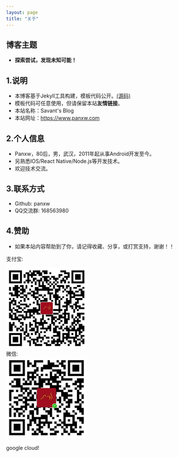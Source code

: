 ```yaml
---
layout: page
title: "关于"
---
```

## 博客主题
- **探索尝试，发现未知可能！**  


## 1.说明
- 本博客基于Jekyll工具构建，模板代码公开。[(源码)](https://github.com/panxw/panxw.github.com)  
- 模板代码可任意使用，但请保留本站**友情链接**。  
- 本站名称：Savant's Blog  
- 本站网址：https://www.panxw.com  


## 2.个人信息
- Panxw，80后，男，武汉，2011年起从事Android开发至今。
- 另熟悉IOS/React Native/Node.js等开发技术。  
- 欢迎技术交流。  


## 3.联系方式
- Github: panxw  
- QQ交流群: 168563980  


## 4.赞助
- 如果本站内容帮助到了你，请记得收藏、分享，或打赏支持，谢谢！！  

支付宝:  
<div style="width:220px">
    <img width="220" height="220" src="/images/donate_alipay.jpg"/>
</div>
微信:  
<div style="width:220px">
    <img width="220" height="220" src="/images/donate_weixin.jpg"/>
</div>

google cloud!
